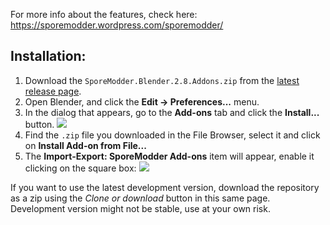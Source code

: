 For more info about the features, check here: https://sporemodder.wordpress.com/sporemodder/

## Installation:
1. Download the `SporeModder.Blender.2.8.Addons.zip` from the [latest release page](https://github.com/emd4600/SporeModder-Blender-Addons/releases/latest).
2. Open Blender, and click the **Edit -> Preferences...** menu.
3. In the dialog that appears, go to the **Add-ons** tab and click the **Install...** button.
![](https://i.imgur.com/Y3r7GXo.png)
4. Find the `.zip` file you downloaded in the File Browser, select it and click on **Install Add-on from File...**
5. The **Import-Export: SporeModder Add-ons** item will appear, enable it clicking on the square box:
![](https://i.imgur.com/QxI9OeC.png)

If you want to use the latest development version, download the repository as a zip using the *Clone or download* button in this same page. Development version might not be stable, use at your own risk.
